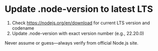 # Update .node-version to latest LTS

1. Check https://nodejs.org/en/download for current LTS version and codename
2. Update .node-version with exact version number (e.g., 22.20.0)

Never assume or guess—always verify from official Node.js site.
